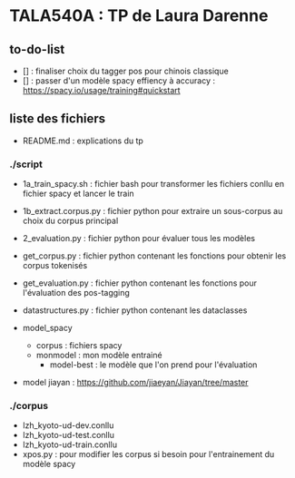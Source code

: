 # TALA540A : TP de Laura Darenne

## to-do-list
- [] : finaliser choix du tagger pos pour chinois classique
- [] : passer d'un modèle spacy effiency à accuracy : https://spacy.io/usage/training#quickstart

## liste des fichiers
- README.md : explications du tp

### ./script
- 1a_train_spacy.sh : fichier bash pour transformer les fichiers conllu en fichier spacy et lancer le train
- 1b_extract.corpus.py : fichier python pour extraire un sous-corpus au choix du corpus principal
- 2_evaluation.py : fichier python pour évaluer tous les modèles
- get_corpus.py : fichier python contenant les fonctions pour obtenir les corpus tokenisés
- get_evaluation.py : fichier python contenant les fonctions pour l'évaluation des pos-tagging
- datastructures.py : fichier python contenant les dataclasses 

- model_spacy
  - corpus : fichiers spacy
  - monmodel : mon modèle entrainé
    - model-best : le modèle que l'on prend pour l'évaluation
- model jiayan : https://github.com/jiaeyan/Jiayan/tree/master

### ./corpus
- lzh_kyoto-ud-dev.conllu
- lzh_kyoto-ud-test.conllu
- lzh_kyoto-ud-train.conllu
- xpos.py : pour modifier les corpus si besoin pour l'entrainement du modèle spacy